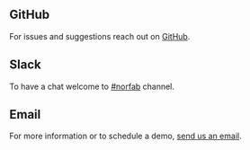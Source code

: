 ## GitHub

For issues and suggestions reach out on [GitHub](https://github.com/norfablabs/NORFAB/issues).

## Slack

To have a chat welcome to [#norfab](https://networktocode.slack.com/archives/C0894SVH7BQ) channel.

## Email

For more information or to schedule a demo, [send us an email](mailto:dmulyalin@gmail.com).
